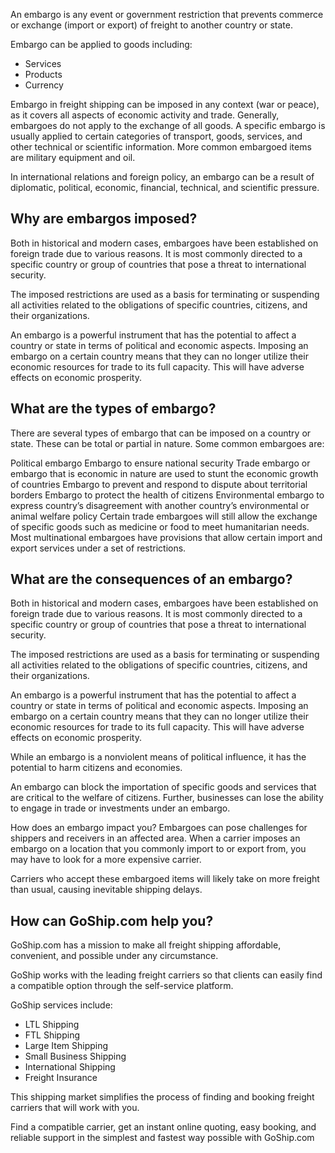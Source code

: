 An embargo is any event or government restriction that prevents
commerce or exchange (import or export) of freight to another country
or state.

Embargo can be applied to goods including:

* Services
* Products
* Currency

Embargo in freight shipping can be imposed in any context (war or
peace), as it covers all aspects of economic activity and
trade. Generally, embargoes do not apply to the exchange of all
goods. A specific embargo is usually applied to certain categories of
transport, goods, services, and other technical or scientific
information. More common embargoed items are military equipment and
oil.

In international relations and foreign policy, an embargo can be a
result of diplomatic, political, economic, financial, technical, and
scientific pressure.

## Why are embargos imposed?

Both in historical and modern cases, embargoes have been established
on foreign trade due to various reasons. It is most commonly directed
to a specific country or group of countries that pose a threat to
international security.

The imposed restrictions are used as a basis for terminating or
suspending all activities related to the obligations of specific
countries, citizens, and their organizations.

An embargo is a powerful instrument that has the potential to affect a
country or state in terms of political and economic aspects. Imposing
an embargo on a certain country means that they can no longer utilize
their economic resources for trade to its full capacity. This will
have adverse effects on economic prosperity.

## What are the types of embargo? 
There are several types of embargo that can be imposed on a country or state. These can be total or partial in nature. Some common embargoes are:

Political embargo 
Embargo to ensure national security
Trade embargo or embargo that is economic in nature are used to stunt the economic growth of countries
Embargo to prevent and respond to dispute about territorial borders
Embargo to protect the health of citizens
Environmental embargo to express country’s disagreement with another country’s environmental or animal welfare policy
Certain trade embargoes will still allow the exchange of specific goods such as medicine or food to meet humanitarian needs. Most multinational embargoes have provisions that allow certain import and export services under a set of restrictions.


## What are the consequences of an embargo?


Both in historical and modern cases, embargoes have been established
on foreign trade due to various reasons. It is most commonly directed
to a specific country or group of countries that pose a threat to
international security.

The imposed restrictions are used as a basis for terminating or
suspending all activities related to the obligations of specific
countries, citizens, and their organizations.

An embargo is a powerful instrument that has the potential to affect a
country or state in terms of political and economic aspects. Imposing
an embargo on a certain country means that they can no longer utilize
their economic resources for trade to its full capacity. This will
have adverse effects on economic prosperity.

While an embargo is a nonviolent means of political influence, it has the potential to harm citizens and economies.

An embargo can block the importation of specific goods and services that are critical to the welfare of citizens. Further, businesses can lose the ability to engage in trade or investments under an embargo.

How does an embargo impact you?
Embargoes can pose challenges for shippers and receivers in an affected area. When a carrier imposes an embargo on a location that you commonly import to or export from, you may have to look for a more expensive carrier. 

Carriers who accept these embargoed items will likely take on more freight than usual, causing inevitable shipping delays.


## How can GoShip.com help you?

GoShip.com has a mission to make all freight shipping affordable, convenient, and possible under any circumstance.

GoShip works with the leading freight carriers so that clients can easily find a compatible option through the self-service platform. 

GoShip services include:

* LTL Shipping
* FTL Shipping
* Large Item Shipping
* Small Business Shipping
* International Shipping
* Freight Insurance

This shipping market simplifies the process of finding and booking freight carriers that will work with you.

Find a compatible carrier, get an instant online quoting, easy booking, and reliable support in the simplest and fastest way possible with GoShip.com
